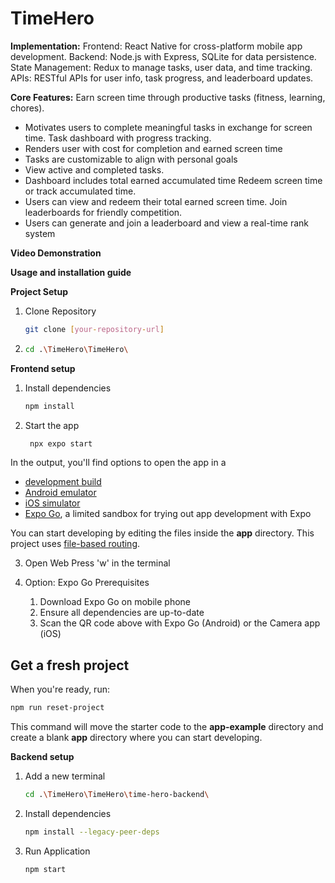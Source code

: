 # TimeHero

**Implementation:**
Frontend: React Native for cross-platform mobile app development.
Backend: Node.js with Express, SQLite for data persistence.
State Management: Redux to manage tasks, user data, and time tracking.
APIs: RESTful APIs for user info, task progress, and leaderboard updates.

**Core Features:**
Earn screen time through productive tasks (fitness, learning, chores).
  - Motivates users to complete meaningful tasks in exchange for screen time.
Task dashboard with progress tracking.
  - Renders user with cost for completion and earned screen time 
  - Tasks are customizable to align with personal goals
  - View active and completed tasks. 
  - Dashboard includes total earned accumulated time
Redeem screen time or track accumulated time.
  - Users can view and redeem their total earned screen time.
Join leaderboards for friendly competition.
  - Users can generate and join a leaderboard and view a real-time rank system 

**Video Demonstration**

**Usage and installation guide**


  **Project Setup**
1. Clone Repository
   ```bash
   git clone [your-repository-url]
   ```

2. ```bash
   cd .\TimeHero\TimeHero\
   ```
   
  **Frontend setup**
1. Install dependencies

   ```bash
   npm install
   ```

2. Start the app

   ```bash
    npx expo start
   ```

In the output, you'll find options to open the app in a

- [development build](https://docs.expo.dev/develop/development-builds/introduction/)
- [Android emulator](https://docs.expo.dev/workflow/android-studio-emulator/)
- [iOS simulator](https://docs.expo.dev/workflow/ios-simulator/)
- [Expo Go](https://expo.dev/go), a limited sandbox for trying out app development with Expo

You can start developing by editing the files inside the **app** directory. This project uses [file-based routing](https://docs.expo.dev/router/introduction).

3. Open Web
   Press 'w' in the terminal

4. Option: Expo Go
   Prerequisites
   1. Download Expo Go on mobile phone
   2. Ensure all dependencies are up-to-date
   3. Scan the QR code above with Expo Go (Android) or the Camera app (iOS)

## Get a fresh project

When you're ready, run:

```bash
npm run reset-project
```

This command will move the starter code to the **app-example** directory and create a blank **app** directory where you can start developing.


  **Backend setup**
1. Add a new terminal
   ```bash
   cd .\TimeHero\TimeHero\time-hero-backend\  
   ```
   
2. Install dependencies
   ```bash
   npm install --legacy-peer-deps
   ```

3. Run Application
   ```bash
   npm start
   ```





   






   
